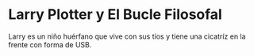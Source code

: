 # Larry Plotter y El Bucle Filosofal

Larry es un niño huérfano que vive con sus tíos y tiene una cicatríz en la
frente con forma de USB.




